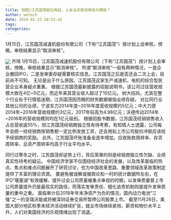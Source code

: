 ```yaml
---
title: 钱图|江苏国茂疑云再起，上会当天取消审核为哪般？
author: wetech
date: 2019-01-15 18:52:42
tags: 
categories: 
---
```

1月15日，江苏国茂减速机股份有限公司（下称“江苏国茂”）按计划上会审核，傍晚，审核结果显示“取消审核”。
<!-- more -->
<img align="center" border="0" src="https://imgcdn.yicai.com/uppics/images/2019/01/5ac4d2a09d5b579feb79a5e87f6aad0f.jpg" />
齐琦
1月15日，江苏国茂减速机股份有限公司（下称“江苏国茂”）按计划上会审核，傍晚，审核结果显示“取消审核”。
所谓“取消审核”一般有两种情况，一是企业撤回IPO，二是发审委存疑需要核实信息。江苏国茂之后是否还会二次上会，目前尚不可知。
无论是出于什么原因，江苏国茂这家生产减速机、电机的综合型民营企业本身疑点重重。
根据江苏国茂最新披露的招股说明书，该公司过往营收规模大致在4亿~5亿元，而近年来其营业收入超过了10亿元。
树大招风，尤其在整个行业处于行情低迷期，江苏国茂因亮眼的财务数据被指业绩存疑。
对比同行业其他公司的业绩，宁波东力2014年度~2016年度营收规模约5亿元；中大力德2014年~2016年营收规模约3亿元，2017年较高为4.98亿元；沃德传动2014年~2016年的营收规模则均在1亿元级别。
根据招股书数据，江苏国茂经销销售收入占总营收逾55%，但江苏国茂经销商独立性有待考察，有知情人士透露，公司每年会统一给经销商按销售额一定比例发放工资，还会用拟上市公司股份冲抵应该给予经销商的奖励。
此外，江苏国茂坏账准备金连年增加，应收账款周转率、存货周转率、总资产周转率均高于行业平均水平。
 
 
同行过寒冬之时，江苏国茂却逆势上行，背后笼罩的则是经销商独立性欠缺、业绩真实性待考的疑云。
中国经济学家不仅围绕经济社会的发展，以及改革面临的热点、焦点和难点问题展开了研究讨论，也为中国改革思路、重要领域改革政策制定提供了丰富的理论资源。
要避免被误解或被舆论和一时的统计数据所左右，在IPO“堰塞湖”有效缓解、提升过会公司质量被重点审视的时期，以发审质量督上市公司质量提升仍是最现实的路径，而落实发审责任、细化追责机制则是提升发审质量的重中之重。
面临审计后2018年年末净资产为负的情况，国内动力电池“三强”之一的坚瑞沃能或将被深圳证券交易所暂停公司股票上市。
截至11月26日，美国大部分地区秋季末经济活动继续扩张，就业市场继续紧俏，薪资和物价水平上升，人们对美国经济的乐观情绪出现了消退。
